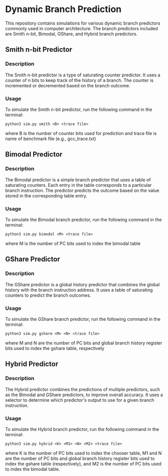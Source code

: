 # Dynamic Branch Prediction

This repository contains simulations for various dynamic branch predictors commonly used in computer architecture. The branch predictors included are Smith n-bit, Bimodal, GShare, and Hybrid branch predictors.


## Smith n-bit Predictor

### Description
The Smith n-bit predictor is a type of saturating counter predictor. It uses a counter of n bits to keep track of the history of a branch. The counter is incremented or decremented based on the branch outcome.

### Usage
To simulate the Smith n-bit predictor, run the following command in the terminal:

```
python3 sim.py smith <B> <trace file>
```
where B is the number of counter bits used for prediction and trace file is name of benchmark file (e.g., gcc_trace.txt)

## Bimodal Predictor

### Description
The Bimodal predictor is a simple branch predictor that uses a table of saturating counters. Each entry in the table corresponds to a particular branch instruction. The predictor predicts the outcome based on the value stored in the corresponding table entry.

### Usage
To simulate the Bimodal branch predictor, run the following command in the terminal:

```
python3 sim.py bimodal <M> <trace file>
```

where M is the number of PC bits used to index the bimodal table

## GShare Predictor

### Description
The GShare predictor is a global history predictor that combines the global history with the branch instruction address. It uses a table of saturating counters to predict the branch outcomes.

### Usage
To simulate the GShare branch predictor, run the following command in the terminal:

```
python3 sim.py gshare <M> <N> <trace file>
```

where M and N are the number of PC bits and global branch history register bits used to index the gshare table, respectively

## Hybrid Predictor

### Description
The Hybrid predictor combines the predictions of multiple predictors, such as the Bimodal and GShare predictors, to improve overall accuracy. It uses a selector to determine which predictor's output to use for a given branch instruction.

### Usage
To simulate the Hybrid branch predictor, run the following command in the terminal:

```
python3 sim.py hybrid <K> <M1> <N> <M2> <trace file>
```
where K is the number of PC bits used to index the chooser table, M1 and N are the number of PC bits and global branch history register bits used to index the gshare table (respectively), and M2 is the number of PC bits used to index the bimodal table. 

